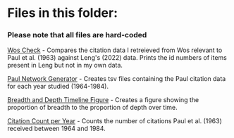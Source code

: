 # Files in this folder:

### Please note that all files are hard-coded

[Wos Check](Impact_Assessment/WoS_Check.py) - Compares the citation data I retreieved from Wos relevant to Paul et al. (1963) against Leng's (2022) data. Prints the id numbers of items present in Leng but not in my own data. 

[Paul Network Generator](Impact_Assessment/Paul_network_generator.py) - Creates tsv files containing the Paul citation data for each year studied (1964-1984).

[Breadth and Depth Timeline Figure](Impact_Assessment/Timeline_BD.py) - Creates a figure showing the proportion of breadth to the proportion of depth over time. 

[Citation Count per Year](Impact_Assessment/Citation_Count.py) - Counts the number of citations Paul et al. (1963) received between 1964 and 1984.
